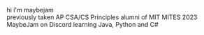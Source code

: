 hi i'm maybejam  
previously taken AP CSA/CS Principles
alumni of MIT MITES 2023
MaybeJam on Discord 
learning Java, Python and C#
